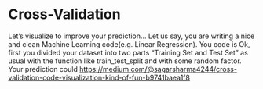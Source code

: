 # Cross-Validation
Let’s visualize to improve your prediction…
Let us say, you are writing a nice and clean Machine Learning code(e.g. Linear Regression). You code is Ok, first you divided your dataset into two parts “Training Set and Test Set” as usual with the function like train_test_split and with some random factor. Your prediction could https://medium.com/@sagarsharma4244/cross-validation-code-visualization-kind-of-fun-b9741baea1f8
